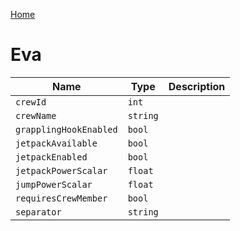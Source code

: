[Home](https://wnp78.github.io/JunoXml/)

# Eva


|Name|Type|Description|
|--|--|--|
|`crewId`|`int`||
|`crewName`|`string`||
|`grapplingHookEnabled`|`bool`||
|`jetpackAvailable`|`bool`||
|`jetpackEnabled`|`bool`||
|`jetpackPowerScalar`|`float`||
|`jumpPowerScalar`|`float`||
|`requiresCrewMember`|`bool`||
|`separator`|`string`||



